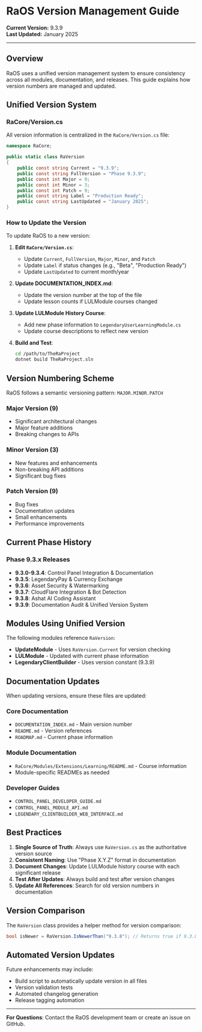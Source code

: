 # RaOS Version Management Guide

**Current Version:** 9.3.9  
**Last Updated:** January 2025

---

## Overview

RaOS uses a unified version management system to ensure consistency across all modules, documentation, and releases. This guide explains how version numbers are managed and updated.

## Unified Version System

### RaCore/Version.cs

All version information is centralized in the `RaCore/Version.cs` file:

```csharp
namespace RaCore;

public static class RaVersion
{
    public const string Current = "9.3.9";
    public const string FullVersion = "Phase 9.3.9";
    public const int Major = 9;
    public const int Minor = 3;
    public const int Patch = 9;
    public const string Label = "Production Ready";
    public const string LastUpdated = "January 2025";
}
```

### How to Update the Version

To update RaOS to a new version:

1. **Edit `RaCore/Version.cs`**:
   - Update `Current`, `FullVersion`, `Major`, `Minor`, and `Patch`
   - Update `Label` if status changes (e.g., "Beta", "Production Ready")
   - Update `LastUpdated` to current month/year

2. **Update DOCUMENTATION_INDEX.md**:
   - Update the version number at the top of the file
   - Update lesson counts if LULModule courses changed

3. **Update LULModule History Course**:
   - Add new phase information to `LegendaryUserLearningModule.cs`
   - Update course descriptions to reflect new version

4. **Build and Test**:
   ```bash
   cd /path/to/TheRaProject
   dotnet build TheRaProject.sln
   ```

## Version Numbering Scheme

RaOS follows a semantic versioning pattern: `MAJOR.MINOR.PATCH`

### Major Version (9)
- Significant architectural changes
- Major feature additions
- Breaking changes to APIs

### Minor Version (3)
- New features and enhancements
- Non-breaking API additions
- Significant bug fixes

### Patch Version (9)
- Bug fixes
- Documentation updates
- Small enhancements
- Performance improvements

## Current Phase History

### Phase 9.3.x Releases

- **9.3.0-9.3.4**: Control Panel Integration & Documentation
- **9.3.5**: LegendaryPay & Currency Exchange
- **9.3.6**: Asset Security & Watermarking
- **9.3.7**: CloudFlare Integration & Bot Detection
- **9.3.8**: Ashat AI Coding Assistant
- **9.3.9**: Documentation Audit & Unified Version System

## Modules Using Unified Version

The following modules reference `RaVersion`:

- **UpdateModule** - Uses `RaVersion.Current` for version checking
- **LULModule** - Updated with current phase information
- **LegendaryClientBuilder** - Uses version constant (9.3.9)

## Documentation Updates

When updating versions, ensure these files are updated:

### Core Documentation
- `DOCUMENTATION_INDEX.md` - Main version number
- `README.md` - Version references
- `ROADMAP.md` - Current phase information

### Module Documentation
- `RaCore/Modules/Extensions/Learning/README.md` - Course information
- Module-specific READMEs as needed

### Developer Guides
- `CONTROL_PANEL_DEVELOPER_GUIDE.md`
- `CONTROL_PANEL_MODULE_API.md`
- `LEGENDARY_CLIENTBUILDER_WEB_INTERFACE.md`

## Best Practices

1. **Single Source of Truth**: Always use `RaVersion.cs` as the authoritative version source
2. **Consistent Naming**: Use "Phase X.Y.Z" format in documentation
3. **Document Changes**: Update LULModule history course with each significant release
4. **Test After Updates**: Always build and test after version changes
5. **Update All References**: Search for old version numbers in documentation

## Version Comparison

The `RaVersion` class provides a helper method for version comparison:

```csharp
bool isNewer = RaVersion.IsNewerThan("9.3.8"); // Returns true if 9.3.8 > current
```

## Automated Version Updates

Future enhancements may include:

- Build script to automatically update version in all files
- Version validation tests
- Automated changelog generation
- Release tagging automation

---

**For Questions**: Contact the RaOS development team or create an issue on GitHub.
